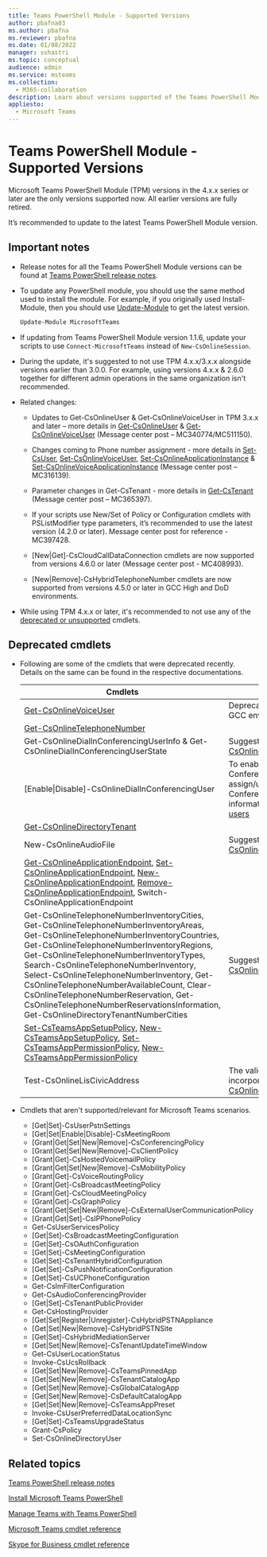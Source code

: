```yaml
---
title: Teams PowerShell Module - Supported Versions
author: pbafna03
ms.author: pbafna
ms.reviewer: pbafna
ms.date: 01/08/2022
manager: sshastri
ms.topic: conceptual
audience: admin
ms.service: msteams
ms.collection:
  - M365-collaboration
description: Learn about versions supported of the Teams PowerShell Module, used for administration of Microsoft Teams.
appliesto:
  - Microsoft Teams
---
```


# Teams PowerShell Module - Supported Versions

Microsoft Teams PowerShell Module (TPM) versions in the 4.x.x series or later are the only versions supported now. All earlier versions are fully retired. 

It’s recommended to update to the latest Teams PowerShell Module version.


## Important notes

- Release notes for all the Teams PowerShell Module versions can be found at [Teams PowerShell release notes](teams-powershell-release-notes.md).

- To update any PowerShell module, you should use the same method used to install the module. For example, if you originally used Install-Module, then you should use [Update-Module](/powershell/module/powershellget/update-module) to get the latest version.

  ```powershell
  Update-Module MicrosoftTeams
  ```

- If updating from Teams PowerShell Module version 1.1.6, update your scripts to use `Connect-MicrosoftTeams` instead of `New-CsOnlineSession`.

- During the update, it's suggested to not use TPM 4.x.x/3.x.x alongside versions earlier than 3.0.0. For example, using versions 4.x.x & 2.6.0 together for different admin operations in the same organization isn't recommended.

- Related changes:
  - Updates to Get-CsOnlineUser & Get-CsOnlineVoiceUser in TPM 3.x.x and later – more details in [Get-CsOnlineUser](/powershell/module/skype/get-csonlineuser) & [Get-CsOnlineVoiceUser](/powershell/module/skype/get-csonlinevoiceuser) (Message center post – MC340774/MC511150).

  - Changes coming to Phone number assignment - more details in [Set-CsUser](/powershell/module/skype/set-csuser), [Set-CsOnlineVoiceUser](/powershell/module/skype/set-csonlinevoiceuser), [Set-CsOnlineApplicationInstance](/powershell/module/skype/set-csonlineapplicationinstance) & [Set-CsOnlineVoiceApplicationInstance](/powershell/module/skype/set-csonlinevoiceapplicationinstance) (Message center post – MC316139).

  - Parameter changes in Get-CsTenant - more details in [Get-CsTenant](/powershell/module/skype/get-cstenant) (Message center post – MC365397).
  
  - If your scripts use New/Set of Policy or Configuration cmdlets with PSListModifier type parameters, it’s recommended to use the latest version (4.2.0 or later). Message center post for reference - MC397428.

  - [New|Get]-CsCloudCallDataConnection cmdlets are now supported from versions 4.6.0 or later (Message center post - MC408993).
  
  - [New|Remove]-CsHybridTelephoneNumber cmdlets are now supported from versions 4.5.0 or later in GCC High and DoD environments.


- While using TPM 4.x.x or later, it's recommended to not use any of the [deprecated or unsupported](#deprecated-cmdlets) cmdlets.

## Deprecated cmdlets

- Following are some of the cmdlets that were deprecated recently. Details on the same can be found in the respective documentations.

  | Cmdlets | Notes |
  |------- | -------------------- |
  | [Get-CsOnlineVoiceUser](/powershell/module/skype/get-csonlinevoiceuser) | Deprecated only in commercial & GCC environments currently |
  | [Get-CsOnlineTelephoneNumber](/powershell/module/skype/get-csonlinetelephonenumber) | |
  | Get-CsOnlineDialInConferencingUserInfo & Get-CsOnlineDialInConferencingUserState | Suggested alternative is [Get-CsOnlineDialInConferencingUser](/powershell/module/teams/get-csonlinedialinconferencinguser) |
  | [Enable\|Disable]-CsOnlineDialInConferencingUser | To enable/disable Audio Conferencing for a user, assign/unassign the Audio Conferencing license, more information at [Assign licenses to users](/microsoft-365/admin/manage/assign-licenses-to-users) |
  | [Get-CsOnlineDirectoryTenant](/powershell/module/skype/get-csonlinedirectorytenant) | |
  | New-CsOnlineAudioFile | Suggested alternative is [Import-CsOnlineAudioFile](/powershell/module/teams/import-csonlineaudiofile) |
  | [Get-CsOnlineApplicationEndpoint](/powershell/module/skype/get-csonlineapplicationendpoint), [Set-CsOnlineApplicationEndpoint](/powershell/module/skype/set-csonlineapplicationendpoint), [New-CsOnlineApplicationEndpoint](/powershell/module/skype/new-csonlineapplicationendpoint), [Remove-CsOnlineApplicationEndpoint](/powershell/module/skype/remove-csonlineapplicationendpoint), Switch-CsOnlineApplicationEndpoint | |
  | Get-CsOnlineTelephoneNumberInventoryCities, Get-CsOnlineTelephoneNumberInventoryAreas, Get-CsOnlineTelephoneNumberInventoryCountries, Get-CsOnlineTelephoneNumberInventoryRegions, Get-CsOnlineTelephoneNumberInventoryTypes, Search-CsOnlineTelephoneNumberInventory, Select-CsOnlineTelephoneNumberInventory, Get-CsOnlineTelephoneNumberAvailableCount, Clear-CsOnlineTelephoneNumberReservation, Get-CsOnlineTelephoneNumberReservationsInformation, Get-CsOnlineDirectoryTenantNumberCities | Suggested alternative is [New-CsOnlineTelephoneNumberOrder](/powershell/module/teams/new-csonlinetelephonenumberorder) |
  | [Set-CsTeamsAppSetupPolicy](/powershell/module/skype/set-csteamsappsetuppolicy), [New-CsTeamsAppSetupPolicy](/powershell/module/skype/new-csteamsappsetuppolicy), [Set-CsTeamsAppPermissionPolicy](/powershell/module/skype/set-csteamsapppermissionpolicy), [New-CsTeamsAppPermissionPolicy](/powershell/module/skype/new-csteamsapppermissionpolicy) | |
  | Test-CsOnlineLisCivicAddress | The validation checks are incorporated into [New-CsOnlineLisCivicAddress](/powershell/module/teams/new-csonlineliscivicaddress) |


- Cmdlets that aren't supported/relevant for Microsoft Teams scenarios.
  - [Get|Set]-CsUserPstnSettings
  - [Get|Set|Enable|Disable]-CsMeetingRoom
  - [Grant|Get|Set|New|Remove]-CsConferencingPolicy
  - [Grant|Get|Set|New|Remove]-CsClientPolicy
  - [Grant|Get]-CsHostedVoicemailPolicy
  - [Grant|Get|Set|New|Remove]-CsMobilityPolicy
  - [Grant|Get]-CsVoiceRoutingPolicy
  - [Grant|Get]-CsBroadcastMeetingPolicy
  - [Grant|Get]-CsCloudMeetingPolicy
  - [Grant|Get]-CsGraphPolicy
  - [Grant|Get|Set|New|Remove]-CsExternalUserCommunicationPolicy
  - [Grant|Get|Set]-CsIPPhonePolicy
  - Get-CsUserServicesPolicy
  - [Get|Set]-CsBroadcastMeetingConfiguration
  - [Get|Set]-CsOAuthConfiguration
  - [Get|Set]-CsMeetingConfiguration
  - [Get|Set]-CsTenantHybridConfiguration
  - [Get|Set]-CsPushNotificationConfiguration
  - [Get|Set]-CsUCPhoneConfiguration
  - Get-CsImFilterConfiguration
  - Get-CsAudioConferencingProvider
  - [Get|Set]-CsTenantPublicProvider
  - Get-CsHostingProvider
  - [Get|Set|Register|Unregister]-CsHybridPSTNAppliance
  - [Get|Set|New|Remove]-CsHybridPSTNSite
  - [Get|Set]-CsHybridMediationServer
  - [Get|Set|New|Remove]-CsTenantUpdateTimeWindow
  - Get-CsUserLocationStatus
  - Invoke-CsUcsRollback
  - [Get|Set|New|Remove]-CsTeamsPinnedApp
  - [Get|Set|New|Remove]-CsTenantCatalogApp
  - [Get|Set|New|Remove]-CsGlobalCatalogApp
  - [Get|Set|New|Remove]-CsDefaultCatalogApp
  - [Get|Set|New|Remove]-CsTeamsAppPreset
  - Invoke-CsUserPreferredDataLocationSync
  - [Get|Set]-CsTeamsUpgradeStatus
  - Grant-CsPolicy
  - Set-CsOnlineDirectoryUser

## Related topics

[Teams PowerShell release notes](teams-powershell-release-notes.md)

[Install Microsoft Teams PowerShell](teams-powershell-install.md)

[Manage Teams with Teams PowerShell](teams-powershell-managing-teams.md)

[Microsoft Teams cmdlet reference](/powershell/module/teams)

[Skype for Business cmdlet reference](/powershell/module/skype)
